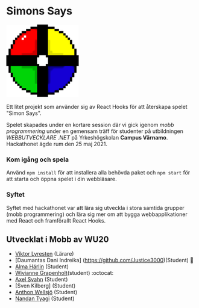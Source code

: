 # Simons Says
![logotyp](public/logo192.png)


Ett litet projekt som använder sig av React Hooks för att återskapa spelet "Simon Says".

Spelet skapades under en kortare session där vi gick igenom *mobb programmering* under en gemensam träff för studenter på utbildningen *WEBBUTVECKLARE .NET* på Yrkeshögskolan **Campus Värnamo**. Hackathonet ägde rum den 25 maj 2021.

### Kom igång och spela

Använd `npm install` för att installera alla behövda paket och `npm start` för att starta och öppna spelet i din webbläsare.

### Syftet
Syftet med hackathonet var att lära sig utveckla i stora samtida grupper (mobb programmering) och lära sig mer om att bygga webbapplikationer med React och framförallt React Hooks.




## Utvecklat i Mobb av WU20

- [Viktor Lyresten](https://github.com/lyret) (Lärare)
- [Daumantas Dani Indreika] (https://github.com/Justice3000)(Student) :rocket:
- [Alma Härlin](https://github.com/Haal20) (Student)
- [Wivianne Grapenholt](https://github.com/WiviWonderWoman)(student) :octocat:
- [Axel Svahn](https://github.com/axelsvahn) (Student)
- [Sven Kilberg] (Student)
- [Anthon Wellsjö](https://github.com/anthonwellsjo) (Student)
- [Nandan Tyagi](https://github.com/nandantyagi) (Student)